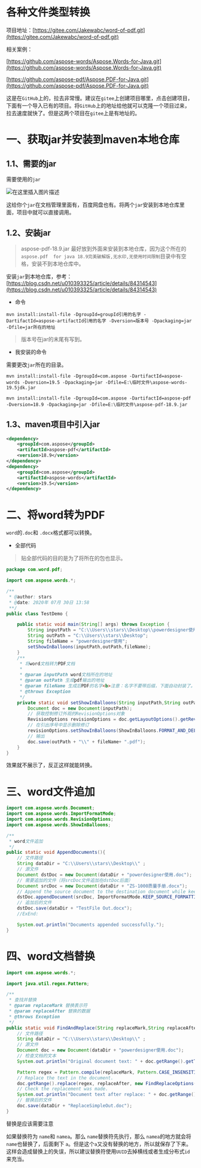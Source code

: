 # 各种文件类型转换

项目地址：[https://gitee.com/Jakewabc/word-of-pdf.git](https://gitee.com/Jakewabc/word-of-pdf.git)

相关案例：

[https://github.com/aspose-words/Aspose.Words-for-Java.git](https://github.com/aspose-words/Aspose.Words-for-Java.git)

[https://github.com/aspose-pdf/Aspose.PDF-for-Java.git](https://github.com/aspose-pdf/Aspose.PDF-for-Java.git)

这是在`GitHub`上的，拉去非常慢。建议在`gitee`上创建项目哪里，点击创建项目，下面有一个导入已有的项目。将`GitHub`上的地址给他就可以克隆一个项目过来，拉去速度就快了。但是这两个项目在`gitee`上是有地址的。

# 一、获取jar并安装到maven本地仓库

## 1.1、需要的jar

需要使用的`jar`

![在这里插入图片描述](https://img-blog.csdnimg.cn/20200730155311825.png?x-oss-process=image/watermark,type_ZmFuZ3poZW5naGVpdGk,shadow_10,text_aHR0cHM6Ly9ibG9nLmNzZG4ubmV0L3FxXzQxODUzNDQ3,size_16,color_FFFFFF,t_70)

这给你个`jar`在文档管理里面有，百度网盘也有。将两个`jar`安装到本地仓库里面，项目中就可以直接调用。

## 1.2、安装jar

> aspose-pdf-18.9.jar 最好放到外面来安装到本地仓库，因为这个所在的 `aspose.pdf  for java 18.9完美破解版,无水印,无使用时间限制`目录中有空格，安装不到本地仓库中。

安装`jar`到本地仓库，参考：[https://blog.csdn.net/u010393325/article/details/84314543](https://blog.csdn.net/u010393325/article/details/84314543)

- 命令

```
mvn install:install-file -DgroupId=groupId引用的名字 -DartifactId=aspose-artifactId引用的名字 -Dversion=版本号 -Dpackaging=jar -Dfile=jar所在的地址
```

> 版本号在jar的末尾有写到。

- 我安装的命令

需要更改`jar`所在的目录。

```
mvn install:install-file -DgroupId=com.aspose -DartifactId=aspose-words -Dversion=19.5 -Dpackaging=jar -Dfile=E:\临时文件\aspose-words-19.5jdk.jar

mvn install:install-file -DgroupId=com.aspose -DartifactId=aspose-pdf -Dversion=18.9 -Dpackaging=jar -Dfile=E:\临时文件\aspose-pdf-18.9.jar
```

## 1.3、maven项目中引入jar

```xml
<dependency>
    <groupId>com.aspose</groupId>
    <artifactId>aspose-pdf</artifactId>
    <version>18.9</version>
</dependency>
<dependency>
    <groupId>com.aspose</groupId>
    <artifactId>aspose-words</artifactId>
    <version>19.5</version>
</dependency>
```



# 二、将word转为PDF

`word`的`.doc`和 `.docx`格式都可以转换。

- 全部代码

> 贴全部代码的目的是为了将所在的包也显示。

```java
package com.word.pdf;

import com.aspose.words.*;

/**
 * @author: stars
 * @date: 2020年 07月 30日 13:58
 **/
public class TestDemo {

    public static void main(String[] args) throws Exception {
        String inputPath = "C:\\Users\\stars\\Desktop\\powerdesigner使用.doc" ;
        String outPath = "C:\\Users\\stars\\Desktop";
        String fileName = "powerdesigner使用";
        setShowInBalloons(inputPath,outPath,fileName);
    }
    /**
     * 将word文档转为PDF文档
     *
     * @param inputPath word文档所在的地址
     * @param outPath 生成pdf输出的地址
     * @param fileName 生成后PDF的名字<b>注意：名字不要带后缀，下面自动封装了。</b>
     * @throws Exception
     */
    private static void setShowInBalloons(String inputPath,String outPath,String fileName) throws Exception {
        Document doc = new Document(inputPath);
        // 获取控制修订外观的RevisionOptions对象
        RevisionOptions revisionOptions = doc.getLayoutOptions().getRevisionOptions();
        // 在引出序号中显示删除修订
        revisionOptions.setShowInBalloons(ShowInBalloons.FORMAT_AND_DELETE);
        // 输出
        doc.save(outPath + "\\" + fileName+ ".pdf");
    }
}
```

效果就不展示了，反正这样就能转换。

# 三、word文件追加

```java
import com.aspose.words.Document;
import com.aspose.words.ImportFormatMode;
import com.aspose.words.RevisionOptions;
import com.aspose.words.ShowInBalloons;
```

```java
/**
 * word文件追加
 */
public static void AppendDocuments(){
    // 文件路径
    String dataDir = "C:\\Users\\stars\\Desktop\\" ;
    // 源文件
    Document dstDoc = new Document(dataDir + "powerdesigner使用.doc");
    // 需要追加的文件（将srcDoc文件追加在dstDoc后面）
    Document srcDoc = new Document(dataDir + "ZS-1000质量手册.docx");
    // Append the source document to the destination document while keeping the original formatting of the source document.
    dstDoc.appendDocument(srcDoc, ImportFormatMode.KEEP_SOURCE_FORMATTING);
    // 追加后的文件
    dstDoc.save(dataDir + "TestFile Out.docx");
    //ExEnd:

    System.out.println("Documents appended successfully.");
}
```

# 四、word文档替换

```java
import com.aspose.words.*;

import java.util.regex.Pattern;
```

```java
/**
 * 查找并替换
 * @param replaceMark 替换表示符
 * @param replaceAfter 替换的数据
 * @throws Exception
 */
public static void FindAndReplace(String replaceMark,String replaceAfter) throws Exception {
    // 文件路径
    String dataDir = "C:\\Users\\stars\\Desktop\\" ;
    // 源文件
    Document doc = new Document(dataDir + "powerdesigner使用.doc");
    // 检查文档的文本
    System.out.println("Original document text: " + doc.getRange().getText());

    Pattern regex = Pattern.compile(replaceMark, Pattern.CASE_INSENSITIVE);
    // Replace the text in the document.
    doc.getRange().replace(regex, replaceAfter, new FindReplaceOptions());
    // Check the replacement was made.
    System.out.println("Document text after replace: " + doc.getRange().getText());
    // 替换后的文件
    doc.save(dataDir + "ReplaceSimpleOut.doc");
}
```

替换是应该需要注意

如果替换符为 `name`和 `namea`。那么 `name`替换符先执行，那么 `namea`的地方就会将 `name`也替换了，后面剩下 `a`。但是这个`a`又没有替换的地方，所以就保存了下来。这样会造成替换上的失误，所以建议替换符使用`UUID`去掉横线或者生成分布式`id`来充当。